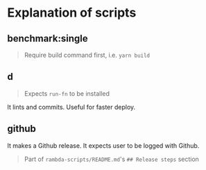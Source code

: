 # Explanation of scripts

## benchmark:single

> Require build command first, i.e. `yarn build`

## d

> Expects `run-fn` to be installed

It lints and commits. Useful for faster deploy.

## github

It makes a Github release. It expects user to be logged with Github.

> Part of `rambda-scripts/README.md`'s `## Release steps` section

